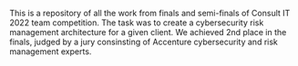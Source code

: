 This is a repository of all the work from finals and semi-finals of Consult IT 2022 team competition. The task was to create a cybersecurity risk management architecture for a given client. We achieved 2nd place in the finals, judged by a jury consinsting of Accenture cybersecurity and risk management experts. 
